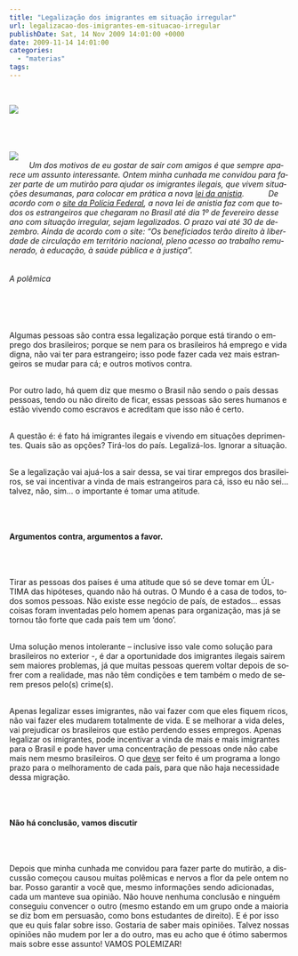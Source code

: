 ```yaml
---
title: "Legalização dos imigrantes em situação irregular"
url: legalizacao-dos-imigrantes-em-situacao-irregular
publishDate: Sat, 14 Nov 2009 14:01:00 +0000
date: 2009-11-14 14:01:00
categories: 
  - "materias"
tags: 
---
```

<span></span><br><div><div><a href="http://4.bp.blogspot.com/_BzqI_RDZ6O4/SwQ2KawsbgI/AAAAAAAABRo/vjdEQYjKkgA/s1600/QUATROANOSSAASD.PNG" imageanchor="1"><img border="0" src="http://4.bp.blogspot.com/_BzqI_RDZ6O4/SwQ2KawsbgI/AAAAAAAABRo/vjdEQYjKkgA/s320/QUATROANOSSAASD.PNG"></a><br></div><span></span><br><span></span><br><div><span><span><span><span><i> </i></span></span></span> </span><br></div><span></span> <br></div><div><div><div><a href="http://4.bp.blogspot.com/_BzqI_RDZ6O4/Sv6y-Mp7BxI/AAAAAAAABQw/QAxEgdS3Zxw/s1600-h/charge-imigrantes.jpg" imageanchor="1"><img border="0" src="http://4.bp.blogspot.com/_BzqI_RDZ6O4/Sv6y-Mp7BxI/AAAAAAAABQw/QAxEgdS3Zxw/s200/charge-imigrantes.jpg"></a> <br></div><span><span><i><span><span lang="PT-BR">         Um dos motivos de eu gostar de sair com amigos é que sempre aparece um assunto interessante. Ontem minha cunhada me convidou para fazer parte de um mutirão para ajudar os imigrantes ilegais, que vivem situações desumanas, para colocar em prática a nova <a href="http://www.planalto.gov.br/ccivil_03/_Ato2007-2010/2009/Lei/L11961.htm">lei da anistia</a></span><span><span lang="PT-BR">.</span></span></span></i></span></span> <span><span><i><span><span><span lang="PT-BR"><span><span lang="PT-BR">          De acordo com o <a href="http://www.dpf.gov.br/">site da Polícia Federal</a></span><span lang="PT-BR">, a nova lei de anistia faz com que todos os estrangeiros que chegaram no Brasil até dia 1º de fevereiro desse ano com situação irregular, sejam legalizados. O prazo vai até 30 de dezembro. Ainda de acordo com o site: “Os beneficiados terão direito à liberdade de circulação em território nacional, pleno acesso ao trabalho remunerado, à educação, à saúde pública e à justiça”.</span></span></span></span></span></i></span></span><br><span><span><b><br></b></span></span><br><span><span> </span></span> <span><span><i><span><span><span lang="PT-BR"><span><span lang="PT-BR"><span>A polêmica</span></span></span></span></span></span></i></span></span> <br></div></div><div></div><div><br><br><br><br><br><span lang="PT-BR">Algumas pessoas são contra essa legalização porque está tirando o emprego dos brasileiros; porque se nem para os brasileiros há emprego e vida digna, não vai ter para estrangeiro; isso pode fazer cada vez mais estrangeiros se mudar para cá; e outros motivos contra. <p></p></span> <br></div><div><span lang="PT-BR">Por outro lado, há quem diz que mesmo o Brasil não sendo o país dessas pessoas, tendo ou não direito de ficar, essas pessoas são seres humanos e estão vivendo como escravos e acreditam que isso não é certo.<p></p></span> <br></div><div><span lang="PT-BR">A questão é: é fato há imigrantes ilegais e vivendo em situações deprimentes. Quais são as opções? Tirá-los do país. Legalizá-los. Ignorar a situação.<p></p></span> <br></div><div><span lang="PT-BR">Se a legalização vai ajuá-los a sair dessa, se vai tirar empregos dos brasileiros, se vai incentivar a vinda de mais estrangeiros para cá, isso eu não sei… talvez, não, sim... o importante é tomar uma atitude.<p></p></span> <br></div><div></div><div><span><span><b><br></b></span></span><br><b><span lang="PT-BR">Argumentos contra, argumentos a favor.<p></p></span></b> <br></div><div></div><div><span><span><br></span></span><br><span lang="PT-BR">Tirar as pessoas dos países é uma atitude que só se deve tomar em ÚLTIMA das hipóteses, quando não há outras. O Mundo é a casa de todos, todos somos pessoas. Não existe esse negócio de país, de estados... essas coisas foram inventadas pelo homem apenas para organização, mas já se tornou tão forte que cada país tem um ‘dono’. <p></p></span> <br></div><div><span lang="PT-BR">Uma solução menos intolerante – inclusive isso vale como solução para brasileiros no exterior -, é dar a oportunidade dos imigrantes ilegais sairem sem maiores problemas, já que muitas pessoas querem voltar depois de sofrer com a realidade, mas não têm condições e tem também o medo de serem presos pelo(s) crime(s).<p></p></span> <br></div><div></div><div><span lang="PT-BR">Apenas legalizar esses imigrantes, não vai fazer com que eles fiquem ricos, não vai fazer eles mudarem totalmente de vida. E se melhorar a vida deles, vai prejudicar os brasileiros que estão perdendo esses empregos. Apenas legalizar os imigrantes, pode incentivar a vinda de mais e mais imigrantes para o Brasil e pode haver uma concentração de pessoas onde não cabe mais nem mesmo brasileiros. O que <u>deve</u> ser feito é um programa a longo prazo para o melhoramento de cada país, para que não haja necessidade dessa migração.<p></p></span> <br></div><div></div><div><span><span><b><br></b></span></span><br><b><span lang="PT-BR">Não há conclusão, vamos discutir<p></p></span></b> <br></div><div></div><div><span><span><br></span></span><br><span lang="PT-BR">Depois que minha cunhada me convidou para fazer parte do mutirão, a discussão começou causou muitas polêmicas e nervos a flor da pele ontem no bar. Posso garantir a você que, mesmo informações sendo adicionadas, cada um manteve sua opinião. Não houve nenhuma conclusão e ninguém conseguiu convencer o outro (mesmo estando em um grupo onde a maioria se diz bom em persuasão, como bons estudantes de direito). E é por isso que eu quis falar sobre isso. Gostaria de saber mais opiniões. Talvez nossas opiniões não mudem por ler a do outro, mas eu acho que é ótimo sabermos mais sobre esse assunto! VAMOS POLEMIZAR!<p></p></span> <span><span> </span></span> <span><span> </span></span> <br></div><span><span><span><span><br></span></span></span></span>
